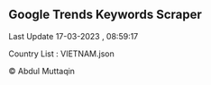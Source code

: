 

## Google Trends Keywords Scraper 
 
Last Update 17-03-2023 , 08:59:17

Country List :
VIETNAM.json



© Abdul Muttaqin 
